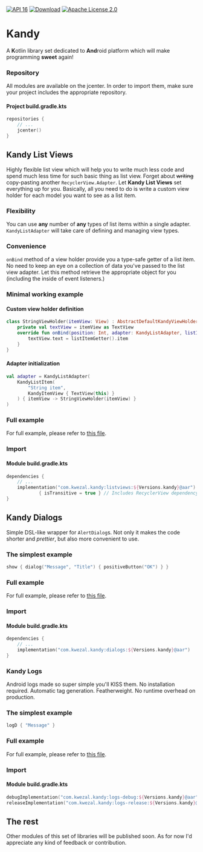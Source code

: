 [![API 16](https://img.shields.io/badge/API-16%2B-blue.svg?style=flat)]()
[![Download](https://api.bintray.com/packages/kwezal/Kandy/listviews/images/download.svg)](https://bintray.com/kwezal/Kandy/listviews/_latestVersion)
[![Apache License 2.0](https://img.shields.io/badge/License-Apache%20License%202.0-blue.svg?style=flat)](https://www.apache.org/licenses/LICENSE-2.0)

# Kandy
A **K**otlin library set dedicated to **And**roid platform which will make programming **sweet** again!
### Repository
All modules are available on the jcenter. In order to import them, make sure your project includes the appropriate repository.
#### Project build.gradle.kts
```kotlin
repositories {
    // ...
    jcenter()
}
```
## Kandy List Views
Highly flexible list view which will help you to write much less code and spend much less time for such basic thing as list view.
Forget about ~~writing~~ copy-pasting another `RecyclerView.Adapter`.
Let **Kandy List Views** set everything up for you.
Basically, all you need to do is write a custom view holder for each model you want to see as a list item.
### Flexibility
You can use **any** number of **any** types of list items within a single adapter.
`KandyListAdapter` will take care of defining and managing view types.
### Convenience
`onBind` method of a view holder provide you a type-safe getter of a list item.
No need to keep an eye on a collection of data you've passed to the list view adapter.
Let this method retrieve the appropriate object for you (including the inside of event listeners.)
### Minimal working example
#### Custom view holder definition
```kotlin
class StringViewHolder(itemView: View) : AbstractDefaultKandyViewHolder<String>(itemView) {
    private val textView = itemView as TextView
    override fun onBind(position: Int, adapter: KandyListAdapter, listItemGetter: () -> KandyListItem<String>) {
        textView.text = listItemGetter().item
    }
}
```
#### Adapter initialization
```kotlin
val adapter = KandyListAdapter(
    KandyListItem(
        "String item",
        KandyItemView { TextView(this) }
    ) { itemView -> StringViewHolder(itemView) }
)
```
### Full example
For full example, please refer to [this file](https://github.com/Kwezal/Kandy/blob/master/examples/src/main/java/com/kwezal/kandy/ListViewsExampleActivity.kt "ListViewsExampleActivity.kt").
### Import
#### Module build.gradle.kts
```kotlin
dependencies {
    // ...
    implementation("com.kwezal.kandy:listviews:${Versions.kandy}@aar")
            { isTransitive = true } // Includes RecyclerView dependency
}
```
## Kandy Dialogs
Simple DSL-like wrapper for `AlertDialog`s. Not only it makes the code shorter and _prettier_, but also more convenient to use.
### The simplest example
```kotlin
show { dialog("Message", "Title") { positiveButton("OK") } }
```
### Full example
For full example, please refer to [this file](https://github.com/Kwezal/Kandy/blob/master/examples/src/main/java/com/kwezal/kandy/DialogsExampleActivity.kt "DialogsExampleActivity.kt").
### Import
#### Module build.gradle.kts
```kotlin
dependencies {
    // ...
    implementation("com.kwezal.kandy:dialogs:${Versions.kandy}@aar")
}
```
### Kandy Logs
Android logs made so super simple you'll KISS them. No installation required. Automatic tag generation. Featherweight. No runtime overhead on production.
### The simplest example
```kotlin
logD { "Message" }
```
### Full example
For full example, please refer to [this file](https://github.com/Kwezal/Kandy/blob/master/examples/src/main/java/com/kwezal/kandy/LogsExampleActivity.kt "LogsExampleActivity.kt").
### Import
#### Module build.gradle.kts
```kotlin
debugImplementation("com.kwezal.kandy:logs-debug:${Versions.kandy}@aar")
releaseImplementation("com.kwezal.kandy:logs-release:${Versions.kandy}@aar")
```
## The rest
Other modules of this set of libraries will be published soon.
As for now I'd appreciate any kind of feedback or contribution.
